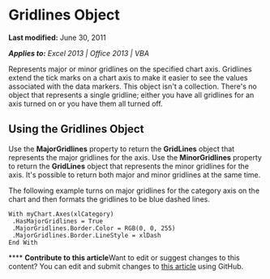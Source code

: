 
# Gridlines Object

 **Last modified:** June 30, 2011

 _**Applies to:** Excel 2013 | Office 2013 | VBA_

Represents major or minor gridlines on the specified chart axis. Gridlines extend the tick marks on a chart axis to make it easier to see the values associated with the data markers. This object isn't a collection. There's no object that represents a single gridline; either you have all gridlines for an axis turned on or you have them all turned off.


## Using the Gridlines Object

Use the  **MajorGridlines** property to return the **GridLines** object that represents the major gridlines for the axis. Use the **MinorGridlines** property to return the **GridLines** object that represents the minor gridlines for the axis. It's possible to return both major and minor gridlines at the same time.

The following example turns on major gridlines for the category axis on the chart and then formats the gridlines to be blue dashed lines.




```
With myChart.Axes(xlCategory) 
 .HasMajorGridlines = True 
 .MajorGridlines.Border.Color = RGB(0, 0, 255) 
 .MajorGridlines.Border.LineStyle = xlDash 
End With
```


****   **Contribute to this article**Want to edit or suggest changes to this content? You can edit and submit changes to  [this article](https://github.com/jhershey00/VBA_Excel_Test/OpenXMLCon/articles/8879cdea-609f-5994-3fb6-3a9d5fa849b4.md) using GitHub.

